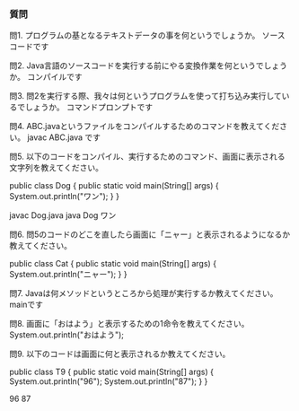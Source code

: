 ### 質問

問1. プログラムの基となるテキストデータの事を何というでしょうか。
ソースコードです

問2. Java言語のソースコードを実行する前にやる変換作業を何というでしょうか。
コンパイルです

問3. 問2を実行する際、我々は何というプログラムを使って打ち込み実行しているでしょうか。
コマンドプロンプトです

問4. ABC.javaというファイルをコンパイルするためのコマンドを教えてください。
javac ABC.java です

問5. 以下のコードをコンパイル、実行するためのコマンド、画面に表示される文字列を教えてください。

public class Dog {
    public static void main(String[] args) {
        System.out.println("ワン");
    }
}

javac Dog.java
java Dog
ワン

問6. 問5のコードのどこを直したら画面に「ニャー」と表示されるようになるか教えてください。

public class Cat {
    public static void main(String[] args) {
        System.out.println("ニャー");
    }
}

問7. Javaは何メソッドというところから処理が実行するか教えてください。
mainです

問8. 画面に「おはよう」と表示するための1命令を教えてください。
System.out.println("おはよう");

問9. 以下のコードは画面に何と表示されるか教えてください。

public class T9 {
    public static void main(String[] args) {
        System.out.println("96");
        System.out.println("87");
    }
}

96
87